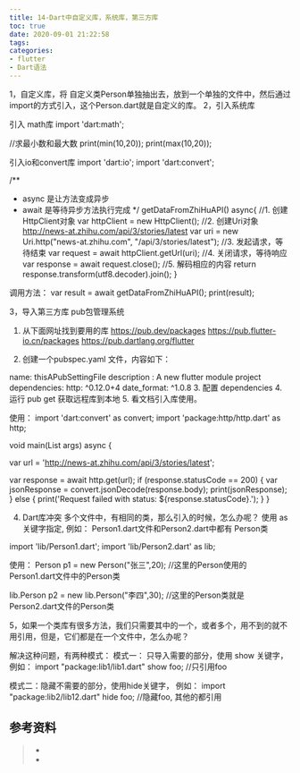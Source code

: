 ```yaml
---
title: 14-Dart中自定义库，系统库，第三方库
toc: true
date: 2020-09-01 21:22:58
tags:
categories:
- flutter
- Dart语法
---
```


1，自定义库，将 自定义类Person单独抽出去，放到一个单独的文件中，然后通过import的方式引入，这个Person.dart就是自定义的库。
2，引入系统库

引入 math库
import 'dart:math';

//求最小数和最大数
print(min(10,20));
print(max(10,20));

引入io和convert库
import 'dart:io';
import 'dart:convert';


/**
 * async 是让方法变成异步
 * await 是等待异步方法执行完成
 */
getDataFromZhiHuAPI() async{
  //1. 创建HttpClient对象
  var httpClient = new HttpClient();
  //2. 创建Uri对象 http://news-at.zhihu.com/api/3/stories/latest
  var uri = new Uri.http("news-at.zhihu.com", "/api/3/stories/latest");
  //3. 发起请求，等待结束
  var request = await httpClient.getUrl(uri);
  //4. 关闭请求，等待响应
  var response = await request.close();
  //5. 解码相应的内容
  return response.transform(utf8.decoder).join();
}

调用方法：
var result = await getDataFromZhiHuAPI();
print(result);


3，导入第三方库
pub包管理系统
  1. 从下面网址找到要用的库
https://pub.dev/packages
https://pub.flutter-io.cn/packages
https://pub.dartlang.org/flutter

2. 创建一个pubspec.yaml 文件，内容如下：

name: thisAPubSettingFile
description : A new flutter module project
dependencies:
    	http: ^0.12.0+4
   	date_format: ^1.0.8
3. 配置 dependencies
4. 运行 pub get 获取远程库到本地
5. 看文档引入库使用。

使用：
import 'dart:convert' as convert;
import 'package:http/http.dart' as http;

void main(List<String> args) async {

  var url = 'http://news-at.zhihu.com/api/3/stories/latest';

  var response = await http.get(url);
  if (response.statusCode == 200) {
    var jsonResponse = convert.jsonDecode(response.body);
    print(jsonResponse);
  } else {
    print('Request failed with status: ${response.statusCode}.');
  }
}

4. Dart库冲突
多个文件中，有相同的类，那么引入的时候，怎么办呢？
使用 as 关键字指定, 
例如： Person1.dart文件和Person2.dart中都有 Person类

import 'lib/Person1.dart';
import 'lib/Person2.dart' as lib;

使用：
Person p1 = new Person("张三",20); //这里的Person使用的Person1.dart文件中的Person类

lib.Person p2 = new lib.Person("李四",30);  //这里的Person类就是Person2.dart文件的Person类

5，如果一个类库有很多方法，我们只需要其中的一个，或者多个，用不到的就不用引用，但是，它们都是在一个文件中，怎么办呢？

解决这种问题，有两种模式：
模式一： 只导入需要的部分，使用 show 关键字，例如：
import "package:lib1/lib1.dart" show foo;   //只引用foo

模式二：隐藏不需要的部分，使用hide关键字， 例如：
import "package:lib2/lib12.dart" hide  foo;  //隐藏foo, 其他的都引用



## 参考资料
> - []()
> - []()
